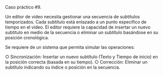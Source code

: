 Caso práctico #9.

Un editor de video necesita gestionar una secuencia de subtítulos temporizados. Cada subtítulo está
enlazado a un punto específico de tiempo en el video. El editor requiere la capacidad de insertar un
nuevo subtítulo en medio de la secuencia o eliminar un subtítulo basándose en su posición cronológica.

Se requiere de un sistema que permita simular las operaciones:

○ Sincronización: Insertar un nuevo subtítulo (Texto y Tiempo de inicio) en la posición
correcta (basada en su tiempo).
○ Corrección: Eliminar un subtítulo indicando su índice o posición en la secuencia.
